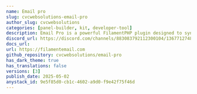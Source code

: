 ```yaml
---
name: Email pro
slug: cvcwebsolutions-email-pro
author_slug: cvcwebsolutions
categories: [panel-builder, kit, developer-tool]
description: Email Pro is a powerful FilamentPHP plugin designed to synchronize and manage emails within your application seamlessly.
discord_url: https://discord.com/channels/883083792112300104/1367712748611440691
docs_url:
url: https://filamentemail.com
github_repository: cvcwebsolutions/email-pro
has_dark_theme: true
has_translations: false
versions: [3]
publish_date: 2025-05-02
anystack_id: 9e5f85d0-cb1c-4602-a9d0-f9e42f75f46d
---
```

